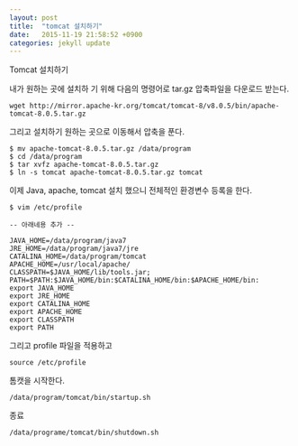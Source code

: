 ```yaml
---
layout: post
title:  "tomcat 설치하기"
date:   2015-11-19 21:58:52 +0900
categories: jekyll update
---
```


Tomcat 설치하기

내가 원하는 곳에 설치하 기 위해
다음의 명령어로 tar.gz 압축파일을 다운로드 받는다.


```
wget http://mirror.apache-kr.org/tomcat/tomcat-8/v8.0.5/bin/apache-tomcat-8.0.5.tar.gz
```


그리고 설치하기 원하는 곳으로 이동해서 압축을 푼다.

```
$ mv apache-tomcat-8.0.5.tar.gz /data/program
$ cd /data/program
$ tar xvfz apache-tomcat-8.0.5.tar.gz
$ ln -s tomcat apache-tomcat-8.0.5.tar.gz tomcat
```


이제 Java, apache, tomcat 설치 했으니 전체적인 환경변수 등록을 한다.

```
$ vim /etc/profile

-- 아래네용 추가 --

JAVA_HOME=/data/program/java7
JRE_HOME=/data/program/java7/jre
CATALINA_HOME=/data/program/tomcat
APACHE_HOME=/usr/local/apache/
CLASSPATH=$JAVA_HOME/lib/tools.jar;
PATH=$PATH:$JAVA_HOME/bin:$CATALINA_HOME/bin:$APACHE_HOME/bin:
export JAVA_HOME
export JRE_HOME
export CATALINA_HOME
export APACHE_HOME
export CLASSPATH
export PATH

```

그리고 profile 파일을 적용하고

```
source /etc/profile
```

톰캣을 시작한다.

```
/data/program/tomcat/bin/startup.sh
```

종료

```
/data/programe/tomcat/bin/shutdown.sh
```







